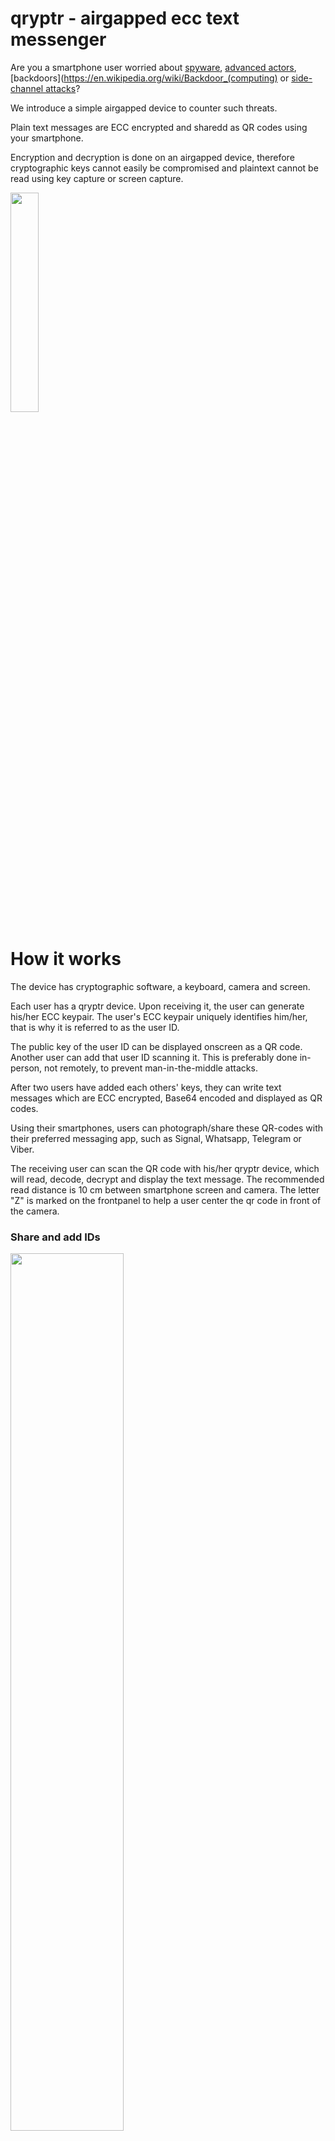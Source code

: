 # qryptr - airgapped ecc text messenger

Are you a smartphone user worried about [spyware](https://en.wikipedia.org/wiki/Spyware), [advanced actors](https://en.wikipedia.org/wiki/Advanced_persistent_threat), [backdoors](https://en.wikipedia.org/wiki/Backdoor_(computing) or [side-channel attacks](https://en.wikipedia.org/wiki/Side-channel_attack)?
	
We introduce a simple airgapped device to counter such threats.
 
Plain text messages are ECC encrypted and sharedd as QR codes using your smartphone. 

Encryption and decryption is done on an airgapped device, therefore cryptographic keys cannot easily be compromised and plaintext cannot be read using key capture or screen capture.


<img src="./images/basic11.png" width="30%" height="30%">


# How it works
The device has cryptographic software, a keyboard, camera and screen. 

Each user has a qryptr device. Upon receiving it, the user can generate his/her ECC keypair. The user's ECC keypair uniquely identifies him/her, that is why it is referred to as the user ID.

The public key of the user ID can be displayed onscreen as a QR code. Another user can add that user ID scanning it. This is preferably done in-person, not remotely, to prevent man-in-the-middle attacks. 

After two users have added each others' keys, they can write text messages which are ECC encrypted, Base64 encoded and displayed as QR codes.

Using their smartphones, users can photograph/share these QR-codes with their preferred messaging app, such as Signal, Whatsapp, Telegram or Viber.

The receiving user can scan the QR code with his/her qryptr device, which will read, decode, decrypt and display the text message. The recommended read distance is 10 cm between smartphone screen and camera. The letter "Z" is marked on the frontpanel to help a user center the qr code in front of the camera.


### Share and add IDs

<img src="./images/setup.png" width="60%" height="60%">


<img src="./images/sharemyid1.png" width="60%" height="60%">


### Write and read messages

<img src="./images/regular.png" width="60%" height="60%">


<img src="./images/readmessage1.png" width="60%" height="60%">


<img src="./images/writemessage.gif" width="40%" height="40%">


<img src="./images/readmessage3.gif" width="40%" height="40%">





# Use cases
-Sharing passwords between system administrators.

-Sharing passwords for crypto wallets.

-Sharing key material or passwords for HSM procedures.

-Sharing sensitive information.

-Thwart spyware or advanced threats.

# Implementation
## hardware
We chose a microcontroller platform to minimize platform complexity and dependencies: the RP2040.

QR codes are read using a hardware camera, the GM803, available on aliexpress. Get the GM803-S version with short focal range.

We are using the Sharp LS027B7DH01 display, available on aliexpress. Other u8g2 supported display could be used as well.

Hardware designs are available in the /hardware folder. These can be used to improve the design or to order the hardware on jlcpcb.com directly.


Alternatively, you can view or clone these at the following urls:

https://oshwlab.com/thomas255/mainplate-public

https://oshwlab.com/thomas255/frontplate-public


Some parts needs to be ordered seperately from lscs.com
-LCSC#: C2911889 Clamshell 18P Bottom Contact Surface Mount FFC connector. We used one sided assembly at JLCPCB to save costs. This part can be soldered manually, or alternatively, two sided assembly can be used at JLCPCB, in which case this part does not need to be ordered seperately.

-LCSC#: C2857713 18P Opposite Side 5cm P=0.5mm flat flexible cable to connect the frontplate (keyboard) with the mainplate

-LCSC#: C5151979 12P Opposite Side 5cm P=0.5mm flat flexible cable to connect the GM-803 camera to the mainplate

You also need M2 nuts and M2 bolts of 3mm length to complete the assembly.

A spacer.stl file is provided for 3d printing, this acts as a spacer for mechanical stability.

We used a 302040 lipo battery: https://www.aliexpress.com/item/33009055815.html



## software
We use the Arduino IDE.

Go to the board manager and install Arduino mbed OS RP2040 Boards (3.5.4). This should set target_platform=mbed_rp2040 in preferences.txt for the arduino IDE.

We use the Arduino mbed_rp2040 target platform, because we want to use the Sharp LS027B7DH01 display, and the earle philhower core does not allow changing the HW SPI pin assignment. We want to use different pins for driving the SPI display in the u8g2 display constructor, because the original pin assignment is very slow.

Using the library manager in the Arduino IDE, install the following libraries:

-QRCode by Richard Moore (https://github.com/ricmoo/qrcode/)

-U8G2 by Oliver Kraus (https://github.com/olikraus/u8g2)

-Crypto by Rhys Weatherley and Brandon Wiley (https://github.com/OperatorFoundation/Crypto)

To upload the software, connect with PC through USB, turn on device, upload arduino sketch main.ino through the arduino IDE. If that does not work, there is a reset button. Turn off the device, hold the reset button, connect with PC, release the reset button. Then upload the arduino sketch through the arduino IDE.


# Todos
## hardware
-Add resistor divider to measure the battery voltage

-Expose SWD pins on PCB to enable loading the software through SWD pins. This will allow us to disconnect the datalines from the USB port and prevent an attack vector.


## software
-Create a software procedure to turn the camera on/off to save power.

-Implement soft poweroff after timeout.

-Implement symmetric encryption on the long-term private key of the user. This will require a password prompt for decoding messages.

-Enable multiple personal ID's (cryptographic keys)

-Add start and end tags for messages and keys, so that it is clear whether a valid messages/key was received. This will prevent bad reads from crashing the device as well.

-Use camera without character encoding (raw bytes).

-Write special characters (diacritics) with ctrl button.

-On screen arrows to make navigation more intuitive.

# FAQ
## hardware
Q: Could we run the whole device on 3.3V? 

A: The Sharp LS027B7DH01 display requires 5V according to the specifications, although it seems to work on 3.3V as well. Possibly, the charge boost circuit could be left out if the display is used at 3.3V.

Q: Could we create a single PCB instead of a backplate and frontplate?

A: Yes, it could be done, although a singular PCB would need double-sided PCB assembly, which is more expensive for small quantities @ JLCPCB. Also, a seperate backplate would need to be introduced.

Q: How about using an epaper display instead of the Sharp display?

A: It has been considered, but the Sharp display has a higher refresh rate and more pixels, since we need quite large QR codes to get to 299 character messages. The Sharp display still has low energy consumption. It is also very flat and easy to integrate with just a couple of capacitors. The Sharp display is easy to use with the U8G2 library.

## software
Q: How is encryption done?

A: Documented in the code, but largely according to the procedure described here with ECC curve25519:

https://crypto.stackexchange.com/questions/101420/eccdh-direct-or-with-temporary-ecc-keypairs


# Construction
Place the battery and solder the wires as shown below to the pads.

<img src="./images/construction11.png" width="50%" height="50%">


Place the 3d printed spacer as shown below, insert the m2 nuts with some glue.

<img src="./images/construction22.png" width="50%" height="50%">


Connect the 18 pin keyboard connector as shown below, place the GM-803 camera module and connect with the 12 pin ffc connector cable.

<img src="./images/construction33.png" width="50%" height="50%">


Place the screen as shown below.

<img src="./images/construction44.png" width="50%" height="50%">


Solder the frontplate 18 pin connector (or order an assembled frontplate from JLCPCB), and connect it. Soldering can be a bit tricky.

<img src="./images/construction55.png" width="50%" height="50%">


Use the m2 3mm bolts to screw the frontplate down.

<img src="./images/construction66.png" width="30%" height="30%">





